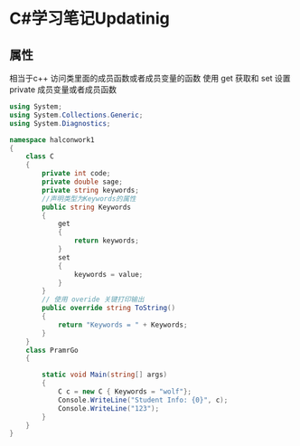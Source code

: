 <!--
 * @Description: C#学习笔记Updatinig
 * @Version: 2.0
 * @Autor: gcusms
 * @Date: 2021-09-18 16:22:55
 * @LastEditors: gcusms
 * @LastEditTime: 2021-09-18 16:28:00
-->
# C#学习笔记Updatinig
## 属性
相当于c++ 访问类里面的成员函数或者成员变量的函数
使用 get 获取和 set 设置 private 成员变量或者成员函数
```c#
using System;
using System.Collections.Generic;
using System.Diagnostics;

namespace halconwork1
{
    class C
    {
        private int code;
        private double sage;
        private string keywords;
        //声明类型为Keywords的属性
        public string Keywords
        {
            get
            {
                return keywords;
            }
            set
            {
                keywords = value;
            }
        }
        // 使用 overide 关键打印输出
        public override string ToString()
        {
            return "Keywords = " + Keywords;
        }
    }
    class PramrGo
    {

        static void Main(string[] args)
        {
            C c = new C { Keywords = "wolf"};
            Console.WriteLine("Student Info: {0}", c);
            Console.WriteLine("123");
        }
    } 
}
```
